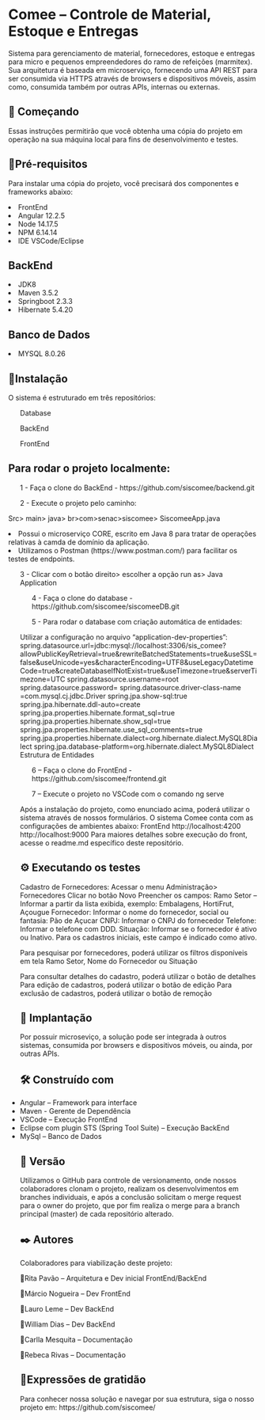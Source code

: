 <h1>Comee – Controle de Material, Estoque e Entregas</h1>
<p>Sistema para gerenciamento de material, fornecedores, estoque e entregas para micro e pequenos empreendedores do ramo de refeições (marmitex).
Sua arquitetura é baseada em microserviço, fornecendo uma API REST para ser consumida via HTTPS através de browsers e dispositivos móveis, assim como, consumida também por outras APIs, internas ou externas.</p>
<h2>🚀 Começando </h2>
<p>Essas instruções permitirão que você obtenha uma cópia do projeto em operação na sua máquina local para fins de desenvolvimento e testes.</p>
<h2> 📂Pré-requisitos</h2>
<p>Para instalar uma cópia do projeto, você precisará dos componentes e frameworks abaixo:</p>
<li>FrontEnd</li>
<li>Angular 12.2.5</li>
<li>Node 14.17.5</li>
<li>NPM 6.14.14</li>
<li>IDE VSCode/Eclipse </li>

<h2>BackEnd</h2>
<li>JDK8</li>
<li>Maven 3.5.2</li>
<li>Springboot 2.3.3</li>
<li>Hibernate 5.4.20</li>

<h2>Banco de Dados</h2>
<li>MYSQL 8.0.26</li>

<h2>🔧Instalação</h2>
<p>O sistema é estruturado em três repositórios:</p>
<ul>Database</ul>
<ul>BackEnd</ul>
<ul>FrontEnd</ul>

<h2>Para rodar o projeto localmente: </h2>
<ul>1 - Faça o clone do BackEnd - https://github.com/siscomee/backend.git</ul>
<ul>2 - Execute o projeto pelo caminho:</ul>
<p>Src> main> java> br>com>senac>siscomee> SiscomeeApp.java</p>
<li>Possui o microserviço CORE, escrito em Java 8 para tratar de operações relativas à camda de domínio da aplicação.</li>
<li>Utilizamos o Postman (https://www.postman.com/) para facilitar os testes de endpoints.</li>
<ul>3 - Clicar com o botão direito> escolher a opção run as> Java Application

<ul>4 - Faça o clone do database - https://github.com/siscomee/siscomeeDB.git</ul>
<ul>5 - Para rodar o database com criação automática de entidades:</ul>
<p>Utilizar a configuração no arquivo “application-dev-properties”: spring.datasource.url=jdbc:mysql://localhost:3306/sis_comee?allowPublicKeyRetrieval=true&rewriteBatchedStatements=true&useSSL=false&useUnicode=yes&characterEncoding=UTF8&useLegacyDatetimeCode=true&createDatabaseIfNotExist=true&useTimezone=true&serverTimezone=UTC
spring.datasource.username=root
spring.datasource.password=
spring.datasource.driver-class-name =com.mysql.cj.jdbc.Driver
spring.jpa.show-sql:true
spring.jpa.hibernate.ddl-auto=create
spring.jpa.properties.hibernate.format_sql=true
spring.jpa.properties.hibernate.show_sql=true
spring.jpa.properties.hibernate.use_sql_comments=true
spring.jpa.properties.hibernate.dialect=org.hibernate.dialect.MySQL8Dialect
spring.jpa.database-platform=org.hibernate.dialect.MySQL8Dialect
Estrutura de Entidades<p>

<ul>6 – Faça o clone do FrontEnd - https://github.com/siscomee/frontend.git </ul>
<ul>7 – Execute o projeto no VSCode com o comando ng serve</ul>

Após a instalação do projeto, como enunciado acima, poderá utilizar o sistema através de nossos formulários.
O sistema Comee conta com as configurações de ambientes abaixo:
FrontEnd
http://localhost:4200
http://localhost:9000
Para maiores detalhes sobre execução do front, acesse o readme.md específico deste repositório.

<h2>⚙️ Executando os testes</h2>
<p>Cadastro de Fornecedores:
Acessar o menu Administração> Fornecedores
Clicar no botão Novo
Preencher os campos:
Ramo Setor – Informar a partir da lista exibida, exemplo: Embalagens, HortiFrut, Açougue
Fornecedor: Informar o nome do fornecedor, social ou fantasia: Pão de Açucar
CNPJ: Informar o CNPJ do fornecedor
Telefone: Informar o telefone com DDD.
Situação: Informar se o fornecedor é ativo ou Inativo.
Para os cadastros iniciais, este campo é indicado como ativo.

Para pesquisar por fornecedores, poderá utilizar os filtros disponíveis em tela
Ramo Setor, Nome do Fornecedor ou Situação

Para consultar detalhes do cadastro, poderá utilizar o botão de detalhes 
Para edição de cadastros, poderá utilizar o botão de edição 
Para exclusão de cadastros, poderá utilizar o botão de remoção </p>

<h2>🚚 Implantação</h2>
Por possuir microseviço, a solução pode ser integrada à outros sistemas, consumida por browsers e dispositivos móveis, ou ainda, por outras APIs.
<h2>🛠 Construído com</h2>
<li>Angular – Framework para interface</li>
<li>Maven - Gerente de Dependência</li>
<li>VSCode – Execução FrontEnd</li>
<li>Eclipse com plugin STS (Spring Tool Suite) – Execução BackEnd</li>
<li>MySql – Banco de Dados</li>
<h2>🙋 Versão</h2>
<p>Utilizamos o GitHub para controle de versionamento, onde nossos colaboradores clonam o projeto, realizam os desenvolvimentos em branches individuais, e após a conclusão solicitam o merge request para o owner do projeto, que por fim realiza o merge para a branch principal (master) de cada repositório alterado.</p>
<h2>✒️ Autores</h2>
<p>Colaboradores para viabilização deste projeto:</p>
<p>👩Rita Pavão – Arquitetura e Dev inicial FrontEnd/BackEnd<p/>
<p>👨Márcio Nogueira – Dev FrontEnd </p>
<p>👨Lauro Leme – Dev BackEnd</p>
<p>👨William Dias – Dev BackEnd</p>
<p>👩Carlla Mesquita – Documentação </p> 
<p>👩Rebeca Rivas – Documentação</p>
<h2>🎁Expressões de gratidão</h2>
Para conhecer nossa solução e navegar por sua estrutura, siga o nosso projeto em: https://github.com/siscomee/


